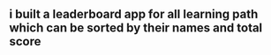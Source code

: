 ## i built a leaderboard app for all learning path which can be sorted by their names and total score
